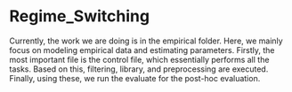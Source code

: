 # Regime_Switching

Currently, the work we are doing is in the empirical folder. Here, we mainly focus on modeling empirical data and estimating parameters. Firstly, the most important file is the control file, which essentially performs all the tasks. Based on this, filtering, library, and preprocessing are executed. Finally, using these, we run the evaluate for the post-hoc evaluation.
